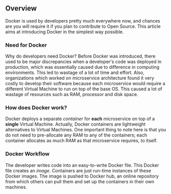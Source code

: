 ## Overview 

Docker is used by developers pretty much everywhere now, and chances are you will require it if you plan to contribute to Open Source. This article aims at introducing Docker in the simplest way possible. 

### Need for Docker

Why do developers need Docker? 
Before Docker was introduced, there used to be major discrepancies when a developer's code was deployed in production, which was essentially caused due to difference in computing environments. This led to wastage of a lot of time and effort. 
Also, organizations which worked on microservice architecture found it very costly to develop their software because each microservice would require a different Virtual Machine to run on top of the base OS. This caused a lot of wastage of resources such as RAM, processor and disk space. 

### How does Docker work? 

Docker deploys a separate *container* for **each** microservice on top of a **single** Virtual Machine. Actually, Docker containers are lightweight alternatives to Virtual Machines. One important thing to note here is that you do not need to pre-allocate any RAM to any of the containers; each container allocates as much RAM as that microservice requires, to itself.

### Docker Workflow

The developer writes code into an easy-to-write Docker file. This Docker file creates an *image*. Containers are just run-time instances of these Docker images. The image is pushed to Docker hub, an online repository from which others can pull them and set up the containers in their own machines.   